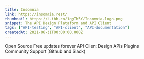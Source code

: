 ```yaml
---
title: Insomnia
link: https://insomnia.rest/
thumbnail: https://i.ibb.co/1qgTh5Y/Insomnia-logo.png
snippet: The API Design Plataform and API Client
tags: ["API-testing", "API-client", "API-documentation"]
createdAt: 2021-06-21T00:00:00.000Z
---
```

Open Source
Free updates forever
API Client
Design APIs
Plugins
Community Support (Github and Slack)